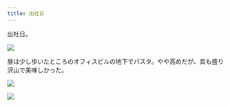 ```yaml
---
title: 出社日
---
```


出社日。

![](https://photos.old.apkas.net/medium/202311/20231128-100002.webp)

昼は少し歩いたところのオフィスビルの地下でパスタ。やや高めだが、具も盛り沢山で美味しかった。

![](https://photos.old.apkas.net/medium/202311/20231128-130732.webp)

![](https://photos.old.apkas.net/medium/202311/20231128-133015.webp)
